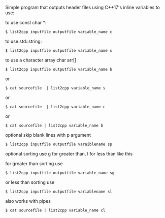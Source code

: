 Simple program that outputs header files using C++17's
inline variables to use:


to use const char *:

	$ list2cpp inputfile outputfile variable_name c

to use std::string:

	$ list2cpp inputfile outputfile variable_name s

to use a character array char arr[]

	$ list2cpp inputfile outputfile variable_name b

or

	$ cat sourcefile  | list2cpp variable_name s

or

	$ cat sourcefile  | list2cpp variable_name c

or

	$ cat sourcefile | list2cpp variable_name b


optional skip blank lines with p argument

	$ list2cpp inputfile outputfile varaiblename sp

optional sorting use g for greater than, l for less than like this

for greater than sorting use

	$ list2cpp inputfile outputfile variable_name sg

or less than sorting use

	$ list2cpp inputfile outputfile variablename sl

also works with pipes

	$ cat sourcefile | list2cpp variable_name cl


